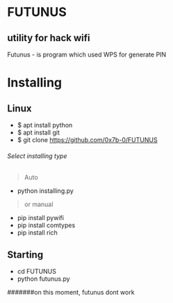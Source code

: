 # FUTUNUS
## utility for hack wifi
Futunus - is program which used WPS for generate PIN
# Installing
## Linux
- $ apt install python
- $ apt install git
- $ git clone https://github.com/0x7b-0/FUTUNUS
###### Select installing type
> Auto
- python installing.py
> or manual
- pip install pywifi
- pip install comtypes
- pip install rich

## Starting
- cd FUTUNUS
- python futunus.py

#######on this moment, futunus dont work
